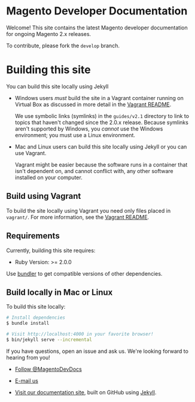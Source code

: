 # Magento Developer Documentation

Welcome! This site contains the latest Magento developer documentation for ongoing Magento 2.x releases.

To contribute, please fork the `develop` branch. 

# Building this site

You can build this site locally using Jekyll

*	Windows users _must_ build the site in a Vagrant container running on Virtual Box as discussed in more detail in the [Vagrant README](vagrant/README.md).

	We use symbolic links (symlinks) in the `guides/v2.1` directory to link to topics that haven't changed since the 2.0.x release. Because symlinks aren't supported by Windows, you _cannot_ use the Windows environment; you must use a Linux environment.

*	Mac and Linux users can build this site locally using Jekyll or you can use Vagrant. 

	Vagrant might be easier because the software runs in a container that isn't dependent on, and cannot conflict with, any other software installed on your computer.

## Build using Vagrant

To build the site locally using Vagrant you need only files placed in `vagrant/`.
For more information, see the [Vagrant README](vagrant/README.md).

## Requirements

Currently, building this site requires:

*	Ruby Version: >= 2.0.0

Use [bundler](http://bundler.io/) to get compatible versions of other dependencies.

## Build locally in Mac or Linux

To build this site locally:

```bash
# Install dependencies
$ bundle install

# Visit http://localhost:4000 in your favorite browser!
$ bin/jekyll serve --incremental
```

If you have questions, open an issue and ask us. We're looking forward to hearing from you!

*	<a href="https://twitter.com/MagentoDevDocs" class="twitter-follow-button" data-show-count="false">Follow @MagentoDevDocs</a>

*	<a href="mailto:DL-Magento-Doc-Feedback@magento.com">E-mail us</a>

*	<a href="http://devdocs.magento.com">Visit our documentation site</a>, built on GitHub using [Jekyll](http://jekyllrb.com/).
